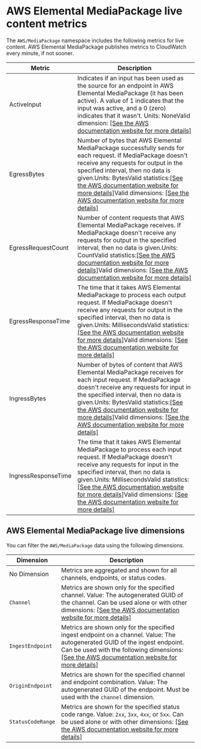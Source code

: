 # AWS Elemental MediaPackage live content metrics<a name="metrics"></a>

The `AWS/MediaPackage` namespace includes the following metrics for live content\. AWS Elemental MediaPackage publishes metrics to CloudWatch every minute, if not sooner\.


| Metric | Description | 
| --- | --- | 
|  ActiveInput  | Indicates if an input has been used as the source for an endpoint in AWS Elemental MediaPackage \(it has been active\)\. A value of 1 indicates that the input was active, and a 0 \(zero\) indicates that it wasn't\. Units: NoneValid dimension: [\[See the AWS documentation website for more details\]](http://docs.aws.amazon.com/mediapackage/latest/ug/metrics.html) | 
|  EgressBytes  | Number of bytes that AWS Elemental MediaPackage successfully sends for each request\. If MediaPackage doesn't receive any requests for output in the specified interval, then no data is given\.Units: BytesValid statistics:[\[See the AWS documentation website for more details\]](http://docs.aws.amazon.com/mediapackage/latest/ug/metrics.html)Valid dimensions: [\[See the AWS documentation website for more details\]](http://docs.aws.amazon.com/mediapackage/latest/ug/metrics.html) | 
|  EgressRequestCount  | Number of content requests that AWS Elemental MediaPackage receives\. If MediaPackage doesn't receive any requests for output in the specified interval, then no data is given\.Units: CountValid statistics:[\[See the AWS documentation website for more details\]](http://docs.aws.amazon.com/mediapackage/latest/ug/metrics.html)Valid dimensions: [\[See the AWS documentation website for more details\]](http://docs.aws.amazon.com/mediapackage/latest/ug/metrics.html) | 
|  EgressResponseTime  | The time that it takes AWS Elemental MediaPackage to process each output request\. If MediaPackage doesn't receive any requests for output in the specified interval, then no data is given\.Units: MillisecondsValid statistics:[\[See the AWS documentation website for more details\]](http://docs.aws.amazon.com/mediapackage/latest/ug/metrics.html)Valid dimensions: [\[See the AWS documentation website for more details\]](http://docs.aws.amazon.com/mediapackage/latest/ug/metrics.html) | 
|  IngressBytes  | Number of bytes of content that AWS Elemental MediaPackage receives for each input request\. If MediaPackage doesn't receive any requests for input in the specified interval, then no data is given\.Units: BytesValid statistics:[\[See the AWS documentation website for more details\]](http://docs.aws.amazon.com/mediapackage/latest/ug/metrics.html)Valid dimensions: [\[See the AWS documentation website for more details\]](http://docs.aws.amazon.com/mediapackage/latest/ug/metrics.html) | 
|  IngressResponseTime  | The time that it takes AWS Elemental MediaPackage to process each input request\. If MediaPackage doesn't receive any requests for input in the specified interval, then no data is given\.Units: MillisecondsValid statistics:[\[See the AWS documentation website for more details\]](http://docs.aws.amazon.com/mediapackage/latest/ug/metrics.html)Valid dimensions: [\[See the AWS documentation website for more details\]](http://docs.aws.amazon.com/mediapackage/latest/ug/metrics.html) | 

## AWS Elemental MediaPackage live dimensions<a name="dimensions"></a>

You can filter the `AWS/MediaPackage` data using the following dimensions\.


| Dimension | Description | 
| --- | --- | 
|  No Dimension  | Metrics are aggregated and shown for all channels, endpoints, or status codes\. | 
|  `Channel`  |  Metrics are shown only for the specified channel\. Value: The autogenerated GUID of the channel\. Can be used alone or with other dimensions:  [\[See the AWS documentation website for more details\]](http://docs.aws.amazon.com/mediapackage/latest/ug/metrics.html)  | 
|  `IngestEndpoint`  |  Metrics are shown only for the specified ingest endpoint on a channel\. Value: The autogenerated GUID of the ingest endpoint\. Can be used with the following dimensions:  [\[See the AWS documentation website for more details\]](http://docs.aws.amazon.com/mediapackage/latest/ug/metrics.html)  | 
|  `OriginEndpoint`  |  Metrics are shown for the specified channel and endpoint combination\. Value: The autogenerated GUID of the endpoint\. Must be used with the `channel` dimension\.   | 
|  `StatusCodeRange`  |  Metrics are shown for the specified status code range\.  Value: `2xx`, `3xx`, `4xx`, or `5xx`\. Can be used alone or with other dimensions: [\[See the AWS documentation website for more details\]](http://docs.aws.amazon.com/mediapackage/latest/ug/metrics.html)  | 